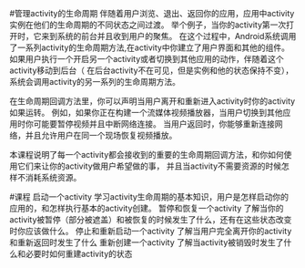 #管理activity的生命周期
伴随着用户浏览、退出、返回你的应用，应用中activity实例在他们的生命周期的不同状态之间过渡。
举个例子，当你的activity第一次打开时，它来到系统的前台并且收到用户的聚焦。
在这个过程中，Android系统调用了一系列activity的生命周期方法,在activity中你建立了用户界面和其他的组件。
如果用户执行一个开启另一个activity或者切换到其他应用的动作，伴随着这个activity移动到后台（
在后台activity不在可见，但是实例和他的状态保持不变），系统会调用activity的另一系列的生命周期方法。

在生命周期回调方法里，你可以声明当用户离开和重新进入activity时你的activity如果运转。
例如，如果你正在构建一个流媒体视频播放器，当用户切换到其他应用时你可能要暂停视频并且中断网络连接。
当用户返回时，你能够重新连接网络，并且允许用户在同一个现场恢复视频播放。

本课程说明了每一个activity都会接收到的重要的生命周期回调方法，和你如何使用它们来让你的activity做用户希望做的事，
并且当activity不需要资源的时候怎样不消耗系统资源。

#课程
启动一个activity
学习activity生命周期的基本知识，用户是怎样启动你的应用的，和怎样执行基本的activity创建。
暂停和恢复一个activity
了解当你的activity被暂停（部分被遮盖）和被恢复的时候发生了什么，还有在这些状态改变时你应该做什么。
停止和重新启动一个activity
了解当用户完全离开你的activity和重新返回时发生了什么
重新创建一个activity
了解当activity被销毁时发生了什么和必要时如何重建activity的状态

